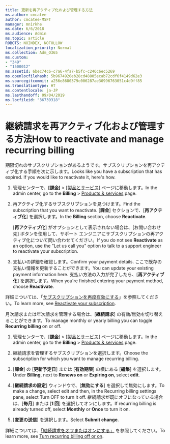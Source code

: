 ```yaml
---
title: 更新を再アクティブ化および管理する方法
ms.author: cmcatee
author: cmcatee-MSFT
manager: mnirkhe
ms.date: 6/6/2018
ms.audience: Admin
ms.topic: article
ROBOTS: NOINDEX, NOFOLLOW
localization_priority: Normal
ms.collection: Adm_O365
ms.custom:
- "349"
- "1500012"
ms.assetid: 6bec74c6-c7a6-4fa7-b5fc-c246c6ec5269
ms.openlocfilehash: 5b9674920eb28cd48805ecab72cdf6f4149d62e3
ms.sourcegitcommit: a256e8680379c006287ae30996763051c4d9ff85
ms.translationtype: HT
ms.contentlocale: ja-JP
ms.lasthandoff: 09/04/2019
ms.locfileid: "36739318"
---
```

# <a name="how-to-reactivate-and-manage-recurring-billing"></a><span data-ttu-id="226a4-102">継続請求を再アクティブ化および管理する方法</span><span class="sxs-lookup"><span data-stu-id="226a4-102">How to reactivate and manage recurring billing</span></span>

<span data-ttu-id="226a4-p101">期限切れのサブスクリプションがあるようです。サブスクリプションを再アクティブ化する手順を次に示します。</span><span class="sxs-lookup"><span data-stu-id="226a4-p101">Looks like you have a subscription that has expired. If you would like to reactivate it, here's how.</span></span>
  
1. <span data-ttu-id="226a4-105">管理センターで、**[課金]** \> [[製品とサービス]](https://go.microsoft.com/fwlink/p/?linkid=842054) ページに移動します。</span><span class="sxs-lookup"><span data-stu-id="226a4-105">In the admin center, go to the **Billing** \> [Products & services](https://go.microsoft.com/fwlink/p/?linkid=842054) page.</span></span>

2. <span data-ttu-id="226a4-106">再アクティブ化するサブスクリプションを見つけます。</span><span class="sxs-lookup"><span data-stu-id="226a4-106">Find the subscription that you want to reactivate.</span></span> <span data-ttu-id="226a4-107">[**課金**] セクションで、[**再アクティブ化**] を選択します。</span><span class="sxs-lookup"><span data-stu-id="226a4-107">In the **Billing** section, choose **Reactivate**.</span></span>

    <span data-ttu-id="226a4-108">[**再アクティブ化**] がオプションとして表示されない場合は、[お問い合わせ先] ボタンを使用して、サポート エンジニアにサブスクリプションの再アクティブ化について問い合わせてください。</span><span class="sxs-lookup"><span data-stu-id="226a4-108">If you do not see **Reactivate** as an option, use the "Let us call you" option to talk to a support engineer to reactivate your subscription.</span></span>

3. <span data-ttu-id="226a4-109">支払いの詳細を確認します。</span><span class="sxs-lookup"><span data-stu-id="226a4-109">Confirm your payment details.</span></span> <span data-ttu-id="226a4-110">ここで既存の支払い情報を更新することができます。</span><span class="sxs-lookup"><span data-stu-id="226a4-110">You can update your existing payment information here.</span></span> <span data-ttu-id="226a4-111">支払い方法の入力が完了したら、[**再アクティブ化**] を選択します。</span><span class="sxs-lookup"><span data-stu-id="226a4-111">When you're finished entering your payment method, choose **Reactivate**.</span></span>

<span data-ttu-id="226a4-112">詳細については、「[サブスクリプションを再度有効にする](https://docs.microsoft.com//office365/admin/subscriptions-and-billing/reactivate-your-subscription)」を参照してください。</span><span class="sxs-lookup"><span data-stu-id="226a4-112">To learn more, see [Reactivate your subscription](https://docs.microsoft.com//office365/admin/subscriptions-and-billing/reactivate-your-subscription).</span></span> 

<span data-ttu-id="226a4-113">月次請求または年次請求を管理する場合は、[**継続請求**] の有効/無効を切り替えることができます。</span><span class="sxs-lookup"><span data-stu-id="226a4-113">To manage monthly or yearly billing you can toggle **Recurring billing** on or off.</span></span>
  
1. <span data-ttu-id="226a4-114">管理センターで、[**課金**] \> [[製品とサービス](https://go.microsoft.com/fwlink/p/?linkid=842054)] ページに移動します。</span><span class="sxs-lookup"><span data-stu-id="226a4-114">In the admin center, go to the **Billing** \> [Products & services](https://go.microsoft.com/fwlink/p/?linkid=842054) page.</span></span>

2. <span data-ttu-id="226a4-115">継続請求を管理するサブスクリプションを選択します。</span><span class="sxs-lookup"><span data-stu-id="226a4-115">Choose the subscription for which you want to manage recurring billing.</span></span>

3. <span data-ttu-id="226a4-116">[**課金**] の [**更新予定日**] または [**有効期限**] の横にある [**編集**] を選択します。</span><span class="sxs-lookup"><span data-stu-id="226a4-116">Under **Billing**, next to **Renews on** or **Expiring on**, select **edit**.</span></span>

4. <span data-ttu-id="226a4-117">[**継続請求の設定**] ウィンドウで、[**無効にする**] を選択して無効にします。</span><span class="sxs-lookup"><span data-stu-id="226a4-117">To make a change, select edit and then, in the Recurring billing settings pane, select Turn OFF to turn it off.</span></span> <span data-ttu-id="226a4-118">継続請求が既にオフになっている場合は、[**毎月**] または [**1 回**] を選択してオンにします。</span><span class="sxs-lookup"><span data-stu-id="226a4-118">If recurring billing is already turned off, select **Monthly** or **Once** to turn it on.</span></span>

5. <span data-ttu-id="226a4-119">[**変更の送信**] を選択します。</span><span class="sxs-lookup"><span data-stu-id="226a4-119">Select **Submit change**.</span></span>

<span data-ttu-id="226a4-120">詳細については、[「継続請求をオフまたはオンにする」](https://docs.microsoft.com/office365/admin/subscriptions-and-billing/renew-your-subscription#turn-recurring-billing-off-or-on) を参照してください。</span><span class="sxs-lookup"><span data-stu-id="226a4-120">To learn more, see [Turn recurring billing off or on](https://docs.microsoft.com/office365/admin/subscriptions-and-billing/renew-your-subscription#turn-recurring-billing-off-or-on).</span></span>